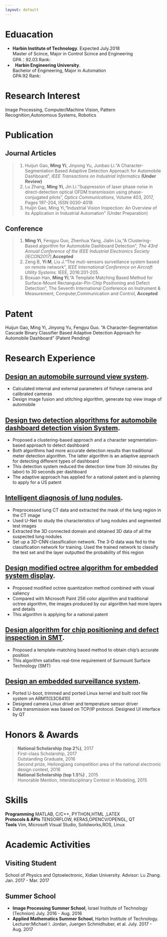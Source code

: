 ```yaml
---
layout: default
---
```

# [](#header-1)Eduacation
*   **Harbin Institute of Technology**.&nbsp;Expected July.2018</br>
 Master of Scince, Major in Control Scince and Engineering</br>
 GPA：92.03 Rank:
*   **Harbin Engineering University**.</br>
Bachelor of Engineering, Major in Automation</br>
GPA:92 Rank:
# [](#header-2)Research Interest
Image Processing, Computer/Machine Vision, Pattern Recognition,Autonomous Systems, Robotics
# [](#header-2)Publication
## [](#header-2)Journal Articles
> 1. Huijun Gao, **Ming Yi**, Jinyong Yu, Junbao Li.“A Character-Segmentation Based Adaptive Detection Approach for Automobile Dashboard”, _IEEE Transactions on Industrial Informatics_ **(Under Review)**
>2. Lu Zhang, **Ming Yi**, Jin Li.“Suppression of laser phase noise in direct-detection optical OFDM transmission
using phase-conjugated pilots”, _Optics Communications_, Volume 403, 2017, Pages 197-204, ISSN 0030-4018
>3. Huijin Gao, Ming Yi,“Industrial Vision Inspection: An Overview of its Application in Industrial Automation”
(Under Preparation)
## [](#header-2)Conference
>1. **Ming Yi**, Fengyu Guo, Zhenhua Yang, Jialin Liu,“A Clustering-Based algorithm for Automobile Dashboard
Detection”, _The 43rd Annual Conference of the IEEE Industrial Electronics Society (IECON2017)_,**Accepted**
>2. Zeng B, **Yi M**, Liu J.“The muti-sensors surveillance system based on remote network”, _IEEE International
Conference on Aircraft Utility Systems._ IEEE, 2016:201-205.
>3. Boxuan Han, **Ming Yi**,“A Template Matching Based Method for Surface-Mount Rectangular-Pin-Chip Positioning and Defect Detection”, The Seventh International Conference on Instrument & Measurement, Computer,Communication and Control, **Accepted**

# [](#header-2)Patent
Huijun Gao, Ming Yi, Jinyong Yu, Fengyu Guo. “A Character-Segmentation Cascade Binary Classifier Based
Adaptive Detection Approach for Automobile Dashboard” (Patent Pending)
# [](#header-2)Research Experience
## [](#header-2)[Design an automobile surround view system](another-page).
*   Calculated internal and external parameters of fisheye cameras and calibrated cameras
*  Design image fusion and stitching algorithm, generate top view image of automobile
## [](#header-2)[Design two detection algorithms for automobile dashboard detection vision System](another-page).
*   Proposed a clustering-based approach and a character segmentation-based approach to detect dashboard
*   Both algorithms had more accurate detection results than traditional meter detection algorithm. The latter algorithm is an adaptive approach for detecting different types of dashboard
*  This detection system reduced the detection time from 30 minutes (by labor) to 30 seconds per dashboard
*  The adaptive approach has applied for a national patent and is planning to apply for a US patent
## [](#header-2)[Intelligent diagnosis of lung nodules](another-page).
* Preprocessed lung CT data and extracted the mask of the lung region in the CT image
* Used U-Net to study the characteristics of lung nodules and segmented test images
* Extracted the 3D connected domain and obtained 3D data of all the suspected lung nodules
* Set up a 3D-CNN classification network. The 3-D data was fed to the classification network for training. Used
the trained network to classify the test set and the layer outputted the probability of this region
## [](#header-2)[Design modified octree algorithm for embedded system display](another-page).
* Proposed modified octree quantization method combined with visual saliency
* Compared with Microsoft Paint 256 color algorithm and traditional octree algorithm, the images produced by
our algorithm had more layers and details
* This algorithm is applying for a national patent
## [](#header-2)[Design algorithm for chip positioning and defect inspection in SMT](another-page).
*  Proposed a template-matching based method to obtain chip’s accurate position
*  This algorithm satisfies real-time requirement of Surmount Surface Technology (SMT)
## [](#header-2)[Design an embedded surveillance system](another-page).
*  Ported U-boot, trimmed and ported Linux kernel and built root file system on ARM11(S3C6410)
*  Designed camera Linux driver and temperature sensor driver
*  Data transmission was based on TCP/IP protocol. Designed UI interface by QT
# [](#header-2)Honors & Awards
>**National Scholarship (top 2%)**, 2017</br>
>First-class Scholarship, 2017</br>
>Outstanding Graduate, 2016</br>
>Second prize, Heilongjiang competition area of the national electronic design contest, 2016</br>
>**National Scholarship (top 1.5%)** , 2015</br>
>Honorable Mention, Interdisciplinary Contest in Modeling, 2015</br>


# [](#header-2)Skills
**Programming** MATLAB, C/C++, PYTHON,HTML ,LATEX</br>
**Protocols & APIs** TENSORFLOW, KERAS,OPENCV/OPENGL, QT</br>
**Tools** Vim, Microsoft Visual Studio, Solidworks,ROS, Linux</br>
# [](#header-2)Academic Activities
## [](#header-2)Visiting Student
School of Physics and Optoelectronic, Xidian University. Advisor: Lu Zhang. Jan. 2017 - Mar. 2017
## [](#header-2)Summer School
* **Image Processing Summer School**, Israel Institute of Technology (Technion) July. 2016 - Aug. 2016
* **Applied Mathematics Summer School**, Harbin Institute of Technology. Lecturer:Michael I. Jordan, Juergen
Schmidhuber, et al. July. 2017 - Aug. 2017


